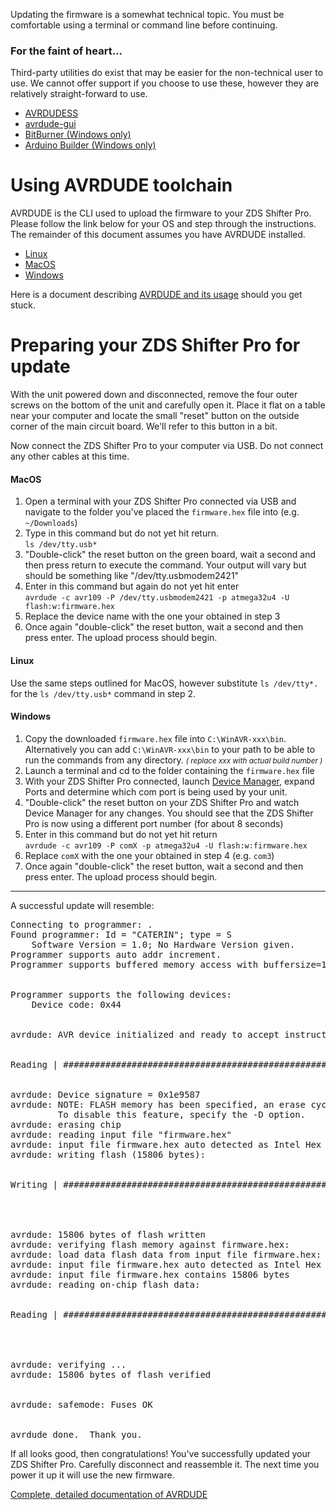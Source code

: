 Updating the firmware is a somewhat technical topic. You must be comfortable using a terminal or command line before continuing.

<section>
<h3>For the faint of heart...</h3>
<div>
Third-party utilities do exist that may be easier for the non-technical user to use.
We cannot offer support if you choose to use these, however they are relatively straight-forward to use.
<ul>
  <li><a href="http://blog.zakkemble.co.uk/avrdudess-a-gui-for-avrdude/" target="_blank" rel="noopener noreferrer">AVRDUDESS</a></li>
  <li><a href="https://sourceforge.net/projects/avrdude-gui/" target="_blank" rel="noopener noreferrer">avrdude-gui</a></li>
  <li><a href="https://sourceforge.net/projects/bitburner/" target="_blank" rel="noopener noreferrer">BitBurner (Windows only)</a></li>
  <li><a href="http://arduinodev.com/arduino-uploader/" target="_blank" rel="noopener noreferrer">Arduino Builder (Windows only)</a></li>
</ul>
</div>
</section>

# Using AVRDUDE toolchain

AVRDUDE is the CLI used to upload the firmware to your ZDS Shifter Pro. Please follow the link below for your OS and step through the instructions. The remainder of this document assumes you have AVRDUDE installed.

- <a href="http://www.ladyada.net/learn/avr/setup-unix.html" target="_blank" rel="noopener noreferrer">Linux</a>
- <a href="http://www.ladyada.net/learn/avr/setup-mac.html" target="_blank" rel="noopener noreferrer">MacOS</a>
- <a href="http://www.ladyada.net/learn/avr/setup-win.html" target="_blank" rel="noopener noreferrer">Windows</a>

Here is a document describing <a href="http://www.ladyada.net/learn/avr/avrdude.html" target="_blank" rel="noopener noreferrer">AVRDUDE and its usage</a> should you get stuck.

# Preparing your ZDS Shifter Pro for update

With the unit powered down and disconnected, remove the four outer screws on the bottom of the unit and carefully open it.
Place it flat on a table near your computer and locate the small "reset" button on the outside corner of the main circuit board. We'll refer to this button in a bit.

Now connect the ZDS Shifter Pro to your computer via USB. Do not connect any other cables at this time.

#### MacOS

1. Open a terminal with your ZDS Shifter Pro connected via USB and navigate to the folder you've placed the `firmware.hex` file into (e.g. `~/Downloads`)
2. Type in this command but do not yet hit return.<br/>
   `ls /dev/tty.usb*`
3. "Double-click" the reset button on the green board, wait a second and then press return to execute the command. Your output will vary but should be something like "/dev/tty.usbmodem2421"
4. Enter in this command but again do not yet hit enter<br/>
   `avrdude -c avr109 -P /dev/tty.usbmodem2421 -p atmega32u4 -U flash:w:firmware.hex`
5. Replace the device name with the one your obtained in step 3
6. Once again "double-click" the reset button, wait a second and then press enter. The upload process should begin.

#### Linux

Use the same steps outlined for MacOS, however substitute `ls /dev/tty*.` for the `ls /dev/tty.usb*` command in step 2.

#### Windows

1. Copy the downloaded `firmware.hex` file into `C:\WinAVR-xxx\bin`. Alternatively you can add `C:\WinAVR-xxx\bin` to your path to be able to run the commands from any directory. <small>_( replace xxx with actual build number )_</small>
2. Launch a terminal and cd to the folder containing the `firmware.hex` file
3. With your ZDS Shifter Pro connected, launch <a href="https://www.mathworks.com/help/supportpkg/arduinoio/ug/find-arduino-port-on-windows-mac-and-linux.html?requestedDomain=www.mathworks.com" target="_blank" rel="noopener noreferrer">Device Manager</a>, expand Ports and determine which com port is being used by your unit.
4. "Double-click" the reset button on your ZDS Shifter Pro and watch Device Manager for any changes. You should see that the ZDS Shifter Pro is now using a different port number (for about 8 seconds)
5. Enter in this command but do not yet hit return<br/>
   `avrdude -c avr109 -P comX -p atmega32u4 -U flash:w:firmware.hex`
6. Replace `comX` with the one your obtained in step 4 (e.g. `com3`)
7. Once again "double-click" the reset button, wait a second and then press enter. The upload process should begin.

<hr/>

A successful update will resemble:

<pre>
Connecting to programmer: .
Found programmer: Id = "CATERIN"; type = S
    Software Version = 1.0; No Hardware Version given.
Programmer supports auto addr increment.
Programmer supports buffered memory access with buffersize=128 bytes.
<br>
Programmer supports the following devices:
    Device code: 0x44
<br>
avrdude: AVR device initialized and ready to accept instructions
<br>
Reading | ################################################## | 100% 0.01s
<br>
avrdude: Device signature = 0x1e9587
avrdude: NOTE: FLASH memory has been specified, an erase cycle will be performed
         To disable this feature, specify the -D option.
avrdude: erasing chip
avrdude: reading input file "firmware.hex"
avrdude: input file firmware.hex auto detected as Intel Hex
avrdude: writing flash (15806 bytes):
<br>
Writing | ################################################## | 100% 1.58s
<br>
<br>
avrdude: 15806 bytes of flash written
avrdude: verifying flash memory against firmware.hex:
avrdude: load data flash data from input file firmware.hex:
avrdude: input file firmware.hex auto detected as Intel Hex
avrdude: input file firmware.hex contains 15806 bytes
avrdude: reading on-chip flash data:
<br>
Reading | ################################################## | 100% 0.31s
<br>
<br>
avrdude: verifying ...
avrdude: 15806 bytes of flash verified
<br>
avrdude: safemode: Fuses OK
<br>
avrdude done.  Thank you.
</pre>

If all looks good, then congratulations! You've successfully updated your ZDS Shifter Pro. Carefully disconnect and reassemble it. The next time you power it up it will use the new firmware.

<a href="http://download.savannah.gnu.org/releases/avrdude/avrdude-doc-6.3.pdf" target="_blank" rel="noopener noreferrer">Complete, detailed documentation of AVRDUDE</a>
